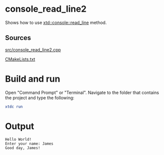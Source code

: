 # console_read_line2

Shows how to use [xtd::console::read_line](../../../../src/xtd.core/include/xtd/basic_console.h) method.

## Sources

[src/console_read_line2.cpp](src/console_read_line2.cpp)

[CMakeLists.txt](CMakeLists.txt)

# Build and run

Open "Command Prompt" or "Terminal". Navigate to the folder that contains the project and type the following:

```cmake
xtdc run
```

# Output

```
Hello World!
Enter your name: James
Good day, James!
```
